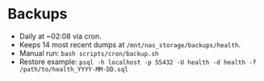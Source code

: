 # Backups
- Daily at ~02:08 via cron.
- Keeps 14 most recent dumps at `/mnt/nas_storage/backups/health`.
- Manual run: `bash scripts/cron/backup.sh`
- Restore example: `psql -h localhost -p 55432 -U health -d health -f /path/to/health_YYYY-MM-DD.sql`
